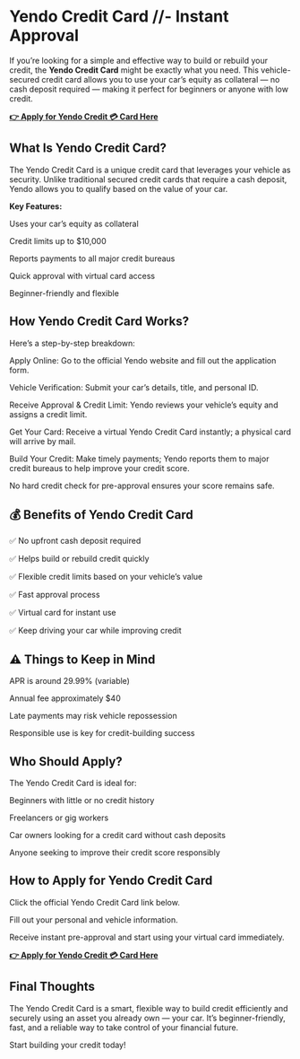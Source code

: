 # Yendo Credit Card //- Instant Approval

If you’re looking for a simple and effective way to build or rebuild your credit, the **Yendo Credit Card** might be exactly what you need. This vehicle-secured credit card allows you to use your car’s equity as collateral — no cash deposit required — making it perfect for beginners or anyone with low credit.

[**👉 Apply for Yendo Credit 💳 Card Here**](https://nx2bs.com/c?o=162&a=25324)

## What Is Yendo Credit Card?

The Yendo Credit Card is a unique credit card that leverages your vehicle as security. Unlike traditional secured credit cards that require a cash deposit, Yendo allows you to qualify based on the value of your car.

**Key Features:**

Uses your car’s equity as collateral

Credit limits up to $10,000

Reports payments to all major credit bureaus

Quick approval with virtual card access

Beginner-friendly and flexible

## How Yendo Credit Card Works?
Here’s a step-by-step breakdown:

Apply Online: Go to the official Yendo website and fill out the application form.

Vehicle Verification: Submit your car’s details, title, and personal ID.

Receive Approval & Credit Limit: Yendo reviews your vehicle’s equity and assigns a credit limit.

Get Your Card: Receive a virtual Yendo Credit Card instantly; a physical card will arrive by mail.

Build Your Credit: Make timely payments; Yendo reports them to major credit bureaus to help improve your credit score.

No hard credit check for pre-approval ensures your score remains safe.

## 💰 Benefits of Yendo Credit Card

✅ No upfront cash deposit required

✅ Helps build or rebuild credit quickly

✅ Flexible credit limits based on your vehicle’s value

✅ Fast approval process

✅ Virtual card for instant use

✅ Keep driving your car while improving credit

## ⚠️ Things to Keep in Mind

APR is around 29.99% (variable)

Annual fee approximately $40

Late payments may risk vehicle repossession

Responsible use is key for credit-building success

## Who Should Apply?
The Yendo Credit Card is ideal for:

Beginners with little or no credit history

Freelancers or gig workers

Car owners looking for a credit card without cash deposits

Anyone seeking to improve their credit score responsibly

## How to Apply for Yendo Credit Card

Click the official Yendo Credit Card link below.

Fill out your personal and vehicle information.

Receive instant pre-approval and start using your virtual card immediately.

[**👉 Apply for Yendo Credit 💳 Card Here**](https://nx2bs.com/c?o=162&a=25324)

## Final Thoughts

The Yendo Credit Card is a smart, flexible way to build credit efficiently and securely using an asset you already own — your car. It’s beginner-friendly, fast, and a reliable way to take control of your financial future.

Start building your credit today!
